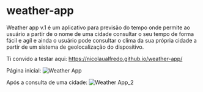 # weather-app

Weather app v.1 é um aplicativo para previsão do tempo onde permite ao usuário a partir de o nome de uma cidade consultar o seu tempo de forma fácil e agíl e ainda o usuário pode consultar o clima da sua própria cidade a partir de um sistema de geolocalização do dispositivo. 

Ti convido a testar aqui: https://nicolaualfredo.github.io/weather-app/

Página inicial: 
![Weather App](https://user-images.githubusercontent.com/68452830/190637447-09f5ed88-a26c-4633-acf1-84ec951a5349.png)

Após a consulta de uma cidade:
![Weather App_2](https://user-images.githubusercontent.com/68452830/190637523-30df85d3-a2a8-4404-b506-23bfaf4db017.png)
